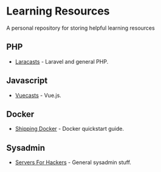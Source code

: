 # Learning Resources
A personal repository for storing helpful learning resources

## PHP

* [Laracasts](http://laracasts.com/) - Laravel and general PHP.

## Javascript

* [Vuecasts](https://vuecasts.com/) - Vue.js.

## Docker

* [Shipping Docker](shippingdocker.com) - Docker quickstart guide.

## Sysadmin

* [Servers For Hackers](https://serversforhackers.com/) - General sysadmin stuff.
